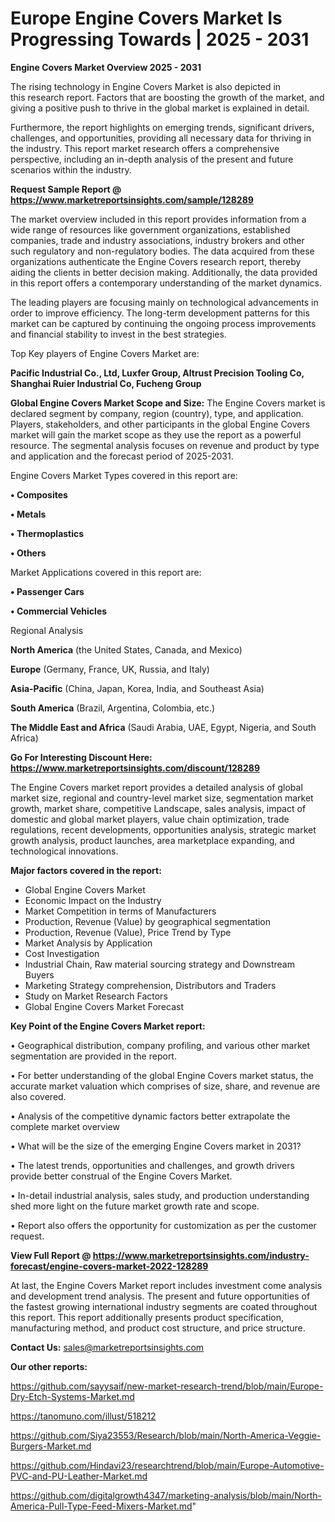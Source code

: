 # Europe Engine Covers Market Is Progressing Towards | 2025 - 2031

<Strong> Engine Covers Market Overview 2025 - 2031</strong>

The rising technology in Engine Covers Market is also depicted in this research report. Factors that are boosting the growth of the market, and giving a positive push to thrive in the global market is explained in detail.

Furthermore, the report highlights on emerging trends, significant drivers, challenges, and opportunities, providing all necessary data for thriving in the industry. This report market research offers a comprehensive perspective, including an in-depth analysis of the present and future scenarios within the industry.

<strong>Request Sample Report @ <a href=https://www.marketreportsinsights.com/sample/128289>https://www.marketreportsinsights.com/sample/128289</a></strong>

The market overview included in this report provides information from a wide range of resources like government organizations, established companies, trade and industry associations, industry brokers and other such regulatory and non-regulatory bodies. The data acquired from these organizations authenticate the Engine Covers research report, thereby aiding the clients in better decision making. Additionally, the data provided in this report offers a contemporary understanding of the market dynamics.

The leading players are focusing mainly on technological advancements in order to improve efficiency. The long-term development patterns for this market can be captured by continuing the ongoing process improvements and financial stability to invest in the best strategies.

Top Key players of Engine Covers Market are:

<strong>Pacific Industrial Co., Ltd, Luxfer Group, Altrust Precision Tooling Co, Shanghai Ruier Industrial Co, Fucheng Group</strong>

<strong><b>Global Engine Covers Market Scope and Size:</b></strong>
The Engine Covers market is declared segment by company, region (country), type, and application. Players, stakeholders, and other participants in the global Engine Covers market will gain the market scope as they use the report as a powerful resource. The segmental analysis focuses on revenue and product by type and application and the forecast period of 2025-2031.

Engine Covers Market Types covered in this report are:

<strong>• Composites

• Metals

• Thermoplastics

• Others</strong>

Market Applications covered in this report are:

<strong>• Passenger Cars

• Commercial Vehicles</strong> 

Regional Analysis

<strong>North America</strong> (the United States, Canada, and Mexico)

<strong>Europe</strong> (Germany, France, UK, Russia, and Italy)

<strong>Asia-Pacific</strong> (China, Japan, Korea, India, and Southeast Asia)

<strong>South America</strong> (Brazil, Argentina, Colombia, etc.)

<strong>The Middle East and Africa</strong> (Saudi Arabia, UAE, Egypt, Nigeria, and South Africa)

<strong>Go For Interesting Discount Here: <a href=https://www.marketreportsinsights.com/discount/128289>https://www.marketreportsinsights.com/discount/128289</a></strong>

The Engine Covers market report provides a detailed analysis of global market size, regional and country-level market size, segmentation market growth, market share, competitive Landscape, sales analysis, impact of domestic and global market players, value chain optimization, trade regulations, recent developments, opportunities analysis, strategic market growth analysis, product launches, area marketplace expanding, and technological innovations.

<strong><b>Major factors covered in the report:</b></strong>
<ul>
  <li>Global Engine Covers Market </li>
  <li>Economic Impact on the Industry</li>
  <li>Market Competition in terms of Manufacturers</li>
  <li>Production, Revenue (Value) by geographical segmentation</li>
  <li>Production, Revenue (Value), Price Trend by Type</li>
  <li>Market Analysis by Application</li>
  <li>Cost Investigation</li>
  <li>Industrial Chain, Raw material sourcing strategy and Downstream Buyers</li>
  <li>Marketing Strategy comprehension, Distributors and Traders</li>
  <li>Study on Market Research Factors</li>
  <li>Global Engine Covers Market Forecast</li>
</ul>

<strong><b>Key Point of the Engine Covers Market report:</b></strong>

• Geographical distribution, company profiling, and various other market segmentation are provided in the report.

• For better understanding of the global Engine Covers market status, the accurate market valuation which comprises of size, share, and revenue are also covered.

• Analysis of the competitive dynamic factors better extrapolate the complete market overview

• What will be the size of the emerging Engine Covers market in 2031?

• The latest trends, opportunities and challenges, and growth drivers provide better construal of the Engine Covers Market.

• In-detail industrial analysis, sales study, and production understanding shed more light on the future market growth rate and scope.

• Report also offers the opportunity for customization as per the customer request.

<strong><b>View Full Report @ <a href=https://www.marketreportsinsights.com/industry-forecast/engine-covers-market-2022-128289>https://www.marketreportsinsights.com/industry-forecast/engine-covers-market-2022-128289</a></b></strong>


At last, the Engine Covers Market report includes investment come analysis and development trend analysis. The present and future opportunities of the fastest growing international industry segments are coated throughout this report. This report additionally presents product specification, manufacturing method, and product cost structure, and price structure.

<strong>Contact Us:</strong>
sales@marketreportsinsights.com

<strong>Our other reports:</strong>

<a href=https://github.com/sayysaif/new-market-research-trend/blob/main/Europe-Dry-Etch-Systems-Market.md>https://github.com/sayysaif/new-market-research-trend/blob/main/Europe-Dry-Etch-Systems-Market.md</a>

<a href=https://tanomuno.com/illust/518212>https://tanomuno.com/illust/518212</a>

<a href=https://github.com/Siya23553/Research/blob/main/North-America-Veggie-Burgers-Market.md>https://github.com/Siya23553/Research/blob/main/North-America-Veggie-Burgers-Market.md</a>

<a href=https://github.com/Hindavi23/researchtrend/blob/main/Europe-Automotive-PVC-and-PU-Leather-Market.md>https://github.com/Hindavi23/researchtrend/blob/main/Europe-Automotive-PVC-and-PU-Leather-Market.md</a>

<a href=https://github.com/digitalgrowth4347/marketing-analysis/blob/main/North-America-Pull-Type-Feed-Mixers-Market.md>https://github.com/digitalgrowth4347/marketing-analysis/blob/main/North-America-Pull-Type-Feed-Mixers-Market.md</a>"
